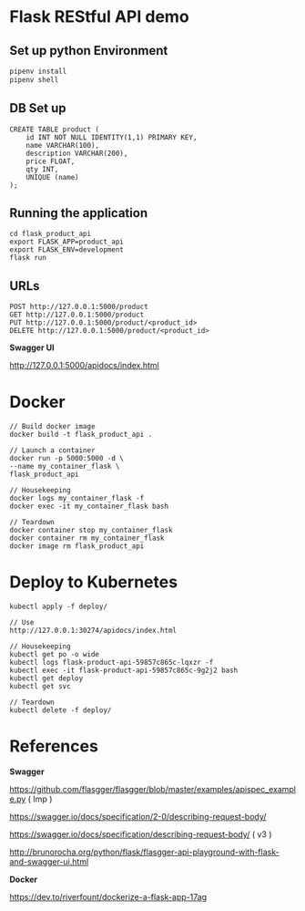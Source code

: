 
# Flask REStful API demo

## Set up python Environment

```bash
pipenv install
pipenv shell
```

## DB Set up

```
CREATE TABLE product (
	id INT NOT NULL IDENTITY(1,1) PRIMARY KEY,
	name VARCHAR(100),
	description VARCHAR(200),
	price FLOAT,
	qty INT,
	UNIQUE (name)
);
```

## Running the application

```
cd flask_product_api
export FLASK_APP=product_api
export FLASK_ENV=development
flask run
```

## URLs

```
POST http://127.0.0.1:5000/product
GET http://127.0.0.1:5000/product
PUT http://127.0.0.1:5000/product/<product_id>
DELETE http://127.0.0.1:5000/product/<product_id>
```

**Swagger UI**

http://127.0.0.1:5000/apidocs/index.html 

# Docker 

```
// Build docker image
docker build -t flask_product_api .

// Launch a container
docker run -p 5000:5000 -d \
--name my_container_flask \
flask_product_api

// Housekeeping
docker logs my_container_flask -f
docker exec -it my_container_flask bash

// Teardown
docker container stop my_container_flask
docker container rm my_container_flask
docker image rm flask_product_api
```

# Deploy to Kubernetes

```
kubectl apply -f deploy/

// Use
http://127.0.0.1:30274/apidocs/index.html 

// Housekeeping
kubectl get po -o wide
kubectl logs flask-product-api-59857c865c-lqxzr -f
kubectl exec -it flask-product-api-59857c865c-9g2j2 bash
kubectl get deploy
kubectl get svc

// Teardown
kubectl delete -f deploy/
````

References
==========

**Swagger**

https://github.com/flasgger/flasgger/blob/master/examples/apispec_example.py ( Imp )

https://swagger.io/docs/specification/2-0/describing-request-body/

https://swagger.io/docs/specification/describing-request-body/ ( v3 )

http://brunorocha.org/python/flask/flasgger-api-playground-with-flask-and-swagger-ui.html

**Docker**

https://dev.to/riverfount/dockerize-a-flask-app-17ag


